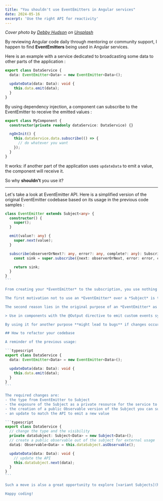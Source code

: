 ```yaml
---
title: "You shouldn't use EventEmitters in Angular services"
date: 2024-05-16
excerpt: 'Use the right API for reactivity'
---
```


_Cover photo by <a href="https://unsplash.com/@hudsoncrafted?utm_source=unsplash&utm_medium=referral&utm_content=creditCopyText">Debby Hudson</a> on <a href="https://unsplash.com/s/photos/build?utm_source=unsplash&utm_medium=referral&utm_content=creditCopyText">Unsplash</a>_

By reviewing Angular code daily through mentoring or community support, I happen to find **EventEmitters** being used in Angular services.

Here is an example with a service dedicated to broadcasting some data to other parts of the application :

```typescript
export class DataService {
  data: EventEmitter<Data> = new EventEmitter<Data>();

  updateData(data: Data): void {
    this.data.emit(data);
  }
}
```

By using dependency injection, a component can subscribe to the EventEmitter to receive the emitted values :

```typescript
export class MyComponent {
  constructor(private readonly dataService: DataService) {}

  ngOnInit() {
    this.dataService.data.subscribe(() => {
      // do whatever you want
    });
  }
}
```

It works: if another part of the application uses `updateData` to emit a value, the component will receive it.

So why **shouldn't** you use it?

---

Let's take a look at EventEmitter API.
Here is a simplified version of the original EventEmitter codebase based on its usage in the previous code samples :

````typescript
class EventEmitter extends Subject<any> {
  constructor() {
    super();
  }

  emit(value?: any) {
    super.next(value);
  }

  subscribe(observerOrNext?: any, error?: any, complete?: any): Subscription {
    const sink = super.subscribe({next: observerOrNext, error: error, complete: complete});

    return sink;
  }
}
```

From creating your *EventEmitter* to the subscription, you use nothing more than the extended class : a *Subject*.

The first motivation not to use an *EventEmitter* over a *Subject* is to *keep it simple stupid* (KISS), as a Subject already provides you all you need.

The second reason lies in the original purpose of an *EventEmitter* as explained in the [reference API](https://angular.io/api/core/EventEmitter) :

> Use in components with the @Output directive to emit custom events synchronously or asynchronously, and register handlers for those events by subscribing to an instance.

By using it for another purpose **might lead to bugs** if changes occur on this API for the benefit of its original purpose.

## How to refactor your codebase

A reminder of the previous usage:

```typescript
export class DataService {
  data: EventEmitter<Data> = new EventEmitter<Data>();

  updateData(data: Data): void {
    this.data.emit(data);
  }
}
```

The required changes are:
- the type from EventEmitter to Subject
- the exposure of the Subject as a private resource for the service to avoid external emissions
- the creation of a public Observable version of the Subject you can subscribe to
- an update to match the API to emit a new value

```typescript
export class DataService {
  // change the type and the visibility
  private dataSubject: Subject<Data> = new Subject<Data>();
  // create a public observable out of the subject for external usage
  data$: Observable<Data> = this.dataSubject.asObservable();

  updateData(data: Data): void {
    // update the API
    this.dataSubject.next(data);
  }
}
```

Such a move is also a great opportunity to explore [variant Subjects](https://rxjs.dev/guide/subject): BehaviorSubject, ReplaySubject, and AsynSubject.

Happy coding!
